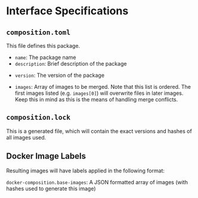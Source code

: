 # Interface Specifications

## `composition.toml`

This file defines this package.

- `name`: The package name
- `description`: Brief description of the package
<!-- - `base_image`: Array of base images/OSes that are supported by this package. -->
- `version`: The version of the package
<!-- - `requirements`: Dictionary of packages needed by this package and their compatible versions. -->
- `images`: Array of images to be merged. Note that this list is ordered. The first images listed
    (e.g. `images[0]`) will overwrite files in later images. Keep this in mind as this is the means
    of handling merge conflicts.

## `composition.lock`

This is a generated file, which will contain the exact versions and hashes of all images used.

## Docker Image Labels

Resulting images will have labels applied in the following format:

`docker-composition.base-images`: A JSON formatted array of images (with hashes used to generate
this image)
